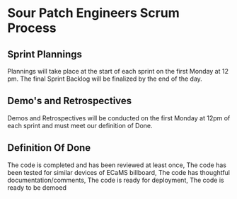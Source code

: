 # Sour Patch Engineers Scrum Process

## Sprint Plannings
Plannings will take place at the start of each sprint on the first Monday at 12 pm. The final Sprint Backlog will be finalized by the end of the day.

## Demo's and Retrospectives
Demos and Retrospectives will be conducted on the first Monday at 12pm of each sprint and must meet our definition of Done.

## Definition Of Done
The code is completed and has been reviewed at least once, The code has been tested for similar devices of ECaMS billboard, The code has thoughtful documentation/comments, The code is ready for deployment, The code is ready to be demoed
